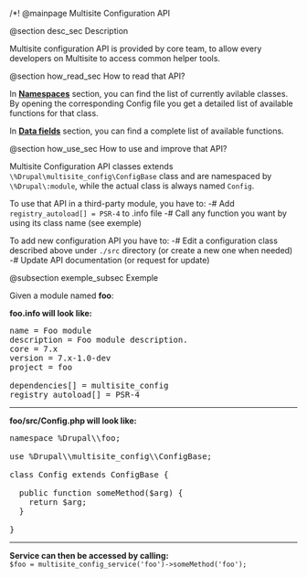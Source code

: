 /*! @mainpage Multisite Configuration API

@section desc_sec Description

Multisite configuration API is provided by core team, to allow every developers on Multisite to access common helper tools.

@section how_read_sec How to read that API?

In <a href="namespaces.html"><strong>Namespaces</strong></a> section, you can find the list of currently avilable classes. By opening the corresponding Config file you get a detailed list of available functions for that class.

In <a href="functions.html"><strong>Data fields</strong></a> section, you can find a complete list of available functions.

@section how_use_sec How to use and improve that API?

Multisite Configuration API classes extends <code>\\%Drupal\\multisite_config\\ConfigBase</code> class and are namespaced by <code>\\%Drupal\\:module</code>, while the actual class is always named <code>Config</code>.

To use that API in a third-party module, you have to:
-# Add <code>registry_autoload[] = PSR-4</code> to .info file
-# Call any function you want by using its class name (see exemple)

To add new configuration API you have to:
-# Edit a configuration class described above under <code>./src</code> directory (or create a new one when needed)
-# Update API documentation (or request for update)

@subsection exemple_subsec Exemple

Given a module named <strong>foo</strong>:

<strong>foo.info will look like:</strong>

<pre>
name = Foo module
description = Foo module description.
core = 7.x
version = 7.x-1.0-dev
project = foo

dependencies[] = multisite_config
registry_autoload[] = PSR-4
</pre>
<hr>
<strong>foo/src/Config.php will look like:</strong>

<pre>
namespace %Drupal\\foo;

use %Drupal\\multisite_config\\ConfigBase;

class Config extends ConfigBase {

  public function someMethod($arg) {
    return $arg;
  }

}
</pre>
<hr>
<strong>Service can then be accessed by calling:</strong>

<code>
$foo = multisite_config_service('foo')->someMethod('foo');
</code>


